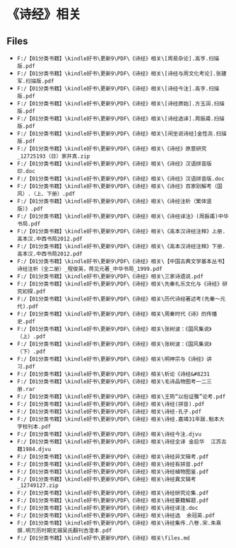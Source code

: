 # 《诗经》相关

## Files

- `F:/【01分类书籍】\kindle好书\更新9\PDF\《诗经》相关\[周易杂论].高亨.扫描版.pdf`
- `F:/【01分类书籍】\kindle好书\更新9\PDF\《诗经》相关\[诗经与周文化考论].张建军.扫描版.pdf`
- `F:/【01分类书籍】\kindle好书\更新9\PDF\《诗经》相关\[诗经今注].高亨.扫描版.pdf`
- `F:/【01分类书籍】\kindle好书\更新9\PDF\《诗经》相关\[诗经原始].方玉润.扫描版.pdf`
- `F:/【01分类书籍】\kindle好书\更新9\PDF\《诗经》相关\[诗经选译].周振甫.扫描版.pdf`
- `F:/【01分类书籍】\kindle好书\更新9\PDF\《诗经》相关\[闲坐说诗经]金性尧.扫描版.pdf`
- `F:/【01分类书籍】\kindle好书\更新9\PDF\《诗经》相关\《诗经》原意研究_12725193（日）家井真.zip`
- `F:/【01分类书籍】\kindle好书\更新9\PDF\《诗经》相关\《诗经》汉语拼音版 印.doc`
- `F:/【01分类书籍】\kindle好书\更新9\PDF\《诗经》相关\《诗经》汉语拼音版.doc`
- `F:/【01分类书籍】\kindle好书\更新9\PDF\《诗经》相关\《诗经》百家别解考（国风）.（上、下册）.pdf`
- `F:/【01分类书籍】\kindle好书\更新9\PDF\《诗经》相关\《诗经注析（繁体竖版）》.pdf`
- `F:/【01分类书籍】\kindle好书\更新9\PDF\《诗经》相关\《诗经译注》(周振甫)中华书局.pdf`
- `F:/【01分类书籍】\kindle好书\更新9\PDF\《诗经》相关\《高本汉诗经注释》上册.高本汉.中西书局2012.pdf`
- `F:/【01分类书籍】\kindle好书\更新9\PDF\《诗经》相关\《高本汉诗经注释》下册.高本汉.中西书局2012.pdf`
- `F:/【01分类书籍】\kindle好书\更新9\PDF\《诗经》相关\【中国古典文学基本丛书】诗经注析（全二册）_程俊英，蒋见元著_中华书局_1999.pdf`
- `F:/【01分类书籍】\kindle好书\更新9\PDF\《诗经》相关\三家诗遗说.pdf`
- `F:/【01分类书籍】\kindle好书\更新9\PDF\《诗经》相关\先秦礼乐文化与《诗经》研究初探.pdf`
- `F:/【01分类书籍】\kindle好书\更新9\PDF\《诗经》相关\历代诗经著述考(先秦～元代).pdf`
- `F:/【01分类书籍】\kindle好书\更新9\PDF\《诗经》相关\周秦时代《诗》的传播史.pdf`
- `F:/【01分类书籍】\kindle好书\更新9\PDF\《诗经》相关\张树波：《国风集说》（上）.pdf`
- `F:/【01分类书籍】\kindle好书\更新9\PDF\《诗经》相关\张树波：《国风集说》（下）.pdf`
- `F:/【01分类书籍】\kindle好书\更新9\PDF\《诗经》相关\明神宗与《诗经》讲习.pdf`
- `F:/【01分类书籍】\kindle好书\更新9\PDF\《诗经》相关\析论《诗经&#8231`
- `F:/【01分类书籍】\kindle好书\更新9\PDF\《诗经》相关\毛诗品物图考一二三册.rar`
- `F:/【01分类书籍】\kindle好书\更新9\PDF\《诗经》相关\王筠“以俗证雅”论考.pdf`
- `F:/【01分类书籍】\kindle好书\更新9\PDF\《诗经》相关\诗经(拼音).pdf`
- `F:/【01分类书籍】\kindle好书\更新9\PDF\《诗经》相关\诗经-孔子.pdf`
- `F:/【01分类书籍】\kindle好书\更新9\PDF\《诗经》相关\诗经.嘉靖31年跋.魁本大字校刊本.pdf`
- `F:/【01分类书籍】\kindle好书\更新9\PDF\《诗经》相关\诗经今注.djvu`
- `F:/【01分类书籍】\kindle好书\更新9\PDF\《诗经》相关\诗经全译 金启华  江苏古籍1984.djvu`
- `F:/【01分类书籍】\kindle好书\更新9\PDF\《诗经》相关\诗经异文辑考.pdf`
- `F:/【01分类书籍】\kindle好书\更新9\PDF\《诗经》相关\诗经有拼音.pdf`
- `F:/【01分类书籍】\kindle好书\更新9\PDF\《诗经》相关\诗经植物图鉴.pdf`
- `F:/【01分类书籍】\kindle好书\更新9\PDF\《诗经》相关\诗经異文辑考_12749127.zip`
- `F:/【01分类书籍】\kindle好书\更新9\PDF\《诗经》相关\诗经研究论集.pdf`
- `F:/【01分类书籍】\kindle好书\更新9\PDF\《诗经》相关\诗经要籍解题.pdf`
- `F:/【01分类书籍】\kindle好书\更新9\PDF\《诗经》相关\诗经译注.doc`
- `F:/【01分类书籍】\kindle好书\更新9\PDF\《诗经》相关\诗经选  余冠英.pdf`
- `F:/【01分类书籍】\kindle好书\更新9\PDF\《诗经》相关\诗经集传.八卷.宋.朱熹撰.明万历时期无锡吴氏翻刊吉澄本.pdf`
- `F:/【01分类书籍】\kindle好书\更新9\PDF\《诗经》相关\files.md`
